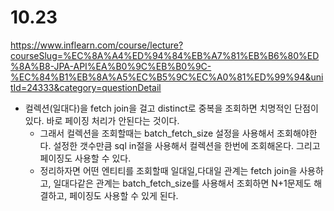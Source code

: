 # 10.23
https://www.inflearn.com/course/lecture?courseSlug=%EC%8A%A4%ED%94%84%EB%A7%81%EB%B6%80%ED%8A%B8-JPA-API%EA%B0%9C%EB%B0%9C-%EC%84%B1%EB%8A%A5%EC%B5%9C%EC%A0%81%ED%99%94&unitId=24333&category=questionDetail
- 컬렉션(일대다)을 fetch join을 걸고 distinct로 중복을 조회하면 치명적인 단점이 있다. 바로 페이징 처리가 안된다는 것이다.
  - 그래서 컬렉션을 조회할때는 batch_fetch_size 설정을 사용해서 조회해야한다. 설정한 갯수만큼 sql in절을 사용해서 컬렉션을 한번에 조회해온다. 그리고 페이징도 사용할 수 있다.
  - 정리하자면 어떤 엔티티를 조회할때 일대일,다대일 관계는 fetch join을 사용하고, 일대다같은 관계는 batch_fetch_size를 사용해서 조회하면 N+1문제도 해결하고, 페이징도 사용할 수 있게 된다.   

